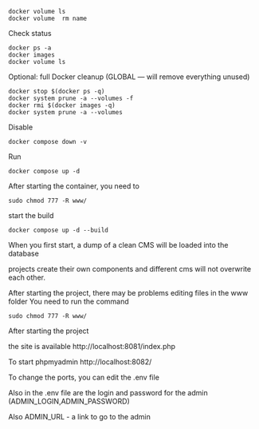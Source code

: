     docker volume ls
    docker volume  rm name

Check status

    docker ps -a
    docker images
    docker volume ls

Optional: full Docker cleanup (GLOBAL — will remove everything unused)

    docker stop $(docker ps -q)
    docker system prune -a --volumes -f
    docker rmi $(docker images -q)
    docker system prune -a --volumes

Disable

    docker compose down -v

Run

    docker compose up -d

After starting the container, you need to

    sudo chmod 777 -R www/


start the build

    docker compose up -d --build

When you first start, a dump of a clean CMS will be loaded into the database

projects create their own components and different cms will not overwrite each other.

After starting the project, there may be problems editing files in the www folder
You need to run the command

    sudo chmod 777 -R www/

After starting the project

the site is available http://localhost:8081/index.php

To start phpmyadmin http://localhost:8082/

To change the ports, you can edit the .env file

Also in the .env file are the login and password for the admin (ADMIN_LOGIN,ADMIN_PASSWORD)

Also ADMIN_URL - a link to go to the admin